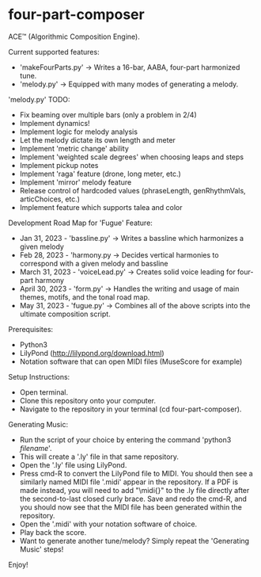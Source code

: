 # four-part-composer

ACE™ (Algorithmic Composition Engine).

Current supported features:
- 'makeFourParts.py' -> Writes a 16-bar, AABA, four-part harmonized tune.
- 'melody.py' -> Equipped with many modes of generating a melody.

'melody.py' TODO: 
- Fix beaming over multiple bars (only a problem in 2/4)
- Implement dynamics!
- Implement logic for melody analysis
- Let the melody dictate its own length and meter
- Implement 'metric change' ability
- Implement 'weighted scale degrees' when choosing leaps and steps
- Implement pickup notes
- Implement 'raga' feature (drone, long meter, etc.)
- Implement 'mirror' melody feature
- Release control of hardcoded values (phraseLength, genRhythmVals, articChoices, etc.)
- Implement feature which supports talea and color

Development Road Map for 'Fugue' Feature: 
- Jan 31, 2023 - 'bassline.py' -> Writes a bassline which harmonizes a given melody
- Feb 28, 2023 - 'harmony.py -> Decides vertical harmonies to correspond with a given melody and bassline
- March 31, 2023 - 'voiceLead.py' -> Creates solid voice leading for four-part harmony
- April 30, 2023 - 'form.py' -> Handles the writing and usage of main themes, motifs, and the tonal road map.
- May 31, 2023 - 'fugue.py' -> Combines all of the above scripts into the ultimate composition script.

Prerequisites:
- Python3
- LilyPond (http://lilypond.org/download.html)
- Notation software that can open MIDI files (MuseScore for example)

Setup Instructions:
- Open terminal.
- Clone this repository onto your computer.
- Navigate to the repository in your terminal (cd four-part-composer).

Generating Music:
- Run the script of your choice by entering the command 'python3 _filename_'.
- This will create a '.ly' file in that same repository.
- Open the '.ly' file using LilyPond.
- Press cmd-R to convert the LilyPond file to MIDI. You should then see a similarly named MIDI file '.midi' appear in the repository. If a PDF is made instead, you will need to add "\midi{}" to the .ly file directly after the second-to-last closed curly brace. Save and redo the cmd-R, and you should now see that the MIDI file has been generated within the repository.
- Open the '.midi' with your notation software of choice.
- Play back the score.
- Want to generate another tune/melody? Simply repeat the 'Generating Music' steps!

Enjoy!


